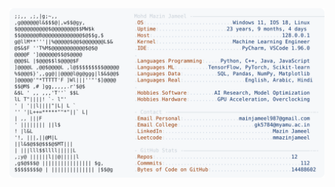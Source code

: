 <picture>
  <source srcset="https://raw.githubusercontent.com/mmazinjameel/mmazinjameel/main/dark_mode.svg?v=1754763267" media="(prefers-color-scheme: dark)">
  <img src="https://raw.githubusercontent.com/mmazinjameel/mmazinjameel/main/light_mode.svg?v=1754763267">
</picture>
